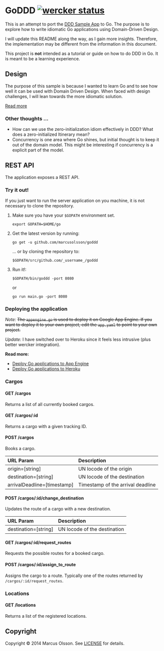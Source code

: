 # GoDDD [![wercker status](https://app.wercker.com/status/4622d397d47d1fa763372d7772722603/s/master "wercker status")](https://app.wercker.com/project/bykey/4622d397d47d1fa763372d7772722603)

This is an attempt to port the [DDD Sample App](http://dddsample.sourceforge.net/) to Go. The purpose is to explore how to write idiomatic Go applications using Domain-Driven Design.

I will update this README along the way, as I gain more insights. Therefore, the implementation may be different from the information in this document.

This project is __not__ intended as a tutorial or guide on how to do DDD in Go. It is meant to be a learning experience.

## Design

The purpose of this sample is because I wanted to learn Go and to see how well it can be used with Domain Driven Design. When faced with design challenges, I will lean towards the more idiomatic solution.

[Read more](https://gist.github.com/marcusolsson)

### Other thoughts ...

- How can we use the zero-initialization idiom effectively in DDD? What does a zero-initialized Itinerary mean?
- Concurrency is one area where Go shines, but initial thought is to keep it out of the domain model. This might be interesting if concurrency is a explicit part of the model.

## REST API

The application exposes a REST API.

### Try it out!

If you just want to run the server application on you machine, it is not necessary to clone the repository. 

1. Make sure you have your `$GOPATH` environment set.

    `export GOPATH=$HOME/go`

2. Get the latest version by running:

    `go get -u github.com/marcusolsson/goddd`

    ... or by cloning the repository to:
    
    `$GOPATH/src/github.com/_username_/goddd`

3. Run it!:

    `$GOPATH/bin/goddd -port 8080`

	or

    `go run main.go -port 8080`

### Deploying the application

_Note:_ ~~The `appengine.go` is used to deploy it on Google App Engine. If you want to deploy it to your own project, edit the `app.yaml` to point to your own project.~~ 

_Update:_ I have switched over to Heroku since it feels less intrusive (plus better wercker integration).

__Read more:__

- [Deploy Go applications to App Engine](https://cloud.google.com/appengine/docs/go/)
- [Deploy Go applications to Heroku](http://blog.wercker.com/2013/07/10/deploying-golang-to-heroku.html)


### Cargos

#### GET /cargos
Returns a list of all currently booked cargos.

#### GET /cargos/:id
Returns a cargo with a given tracking ID.

#### POST /cargos
Books a cargo.

| URL Param | Description |
|:----------|:------------|
|origin=[string]|UN locode of the origin|
|destination=[string]|UN locode of the destination|
|arrivalDeadline=[timestamp]|Timestamp of the arrival deadline|

#### POST /cargos/:id/change_destination
Updates the route of a cargo with a new destination.

| URL Param | Description |
|:----------|:------------|
|destination=[string]|UN locode of the destination|

#### GET /cargos/:id/request_routes
Requests the possible routes for a booked cargo.

#### POST /cargos/:id/assign_to_route
Assigns the cargo to a route. Typically one of the routes returned by `/cargos/:id/request_routes`.

### Locations

#### GET /locations
Returns a list of the registered locations.

## Copyright

Copyright © 2014 Marcus Olsson. See [LICENSE](LICENSE) for details.
